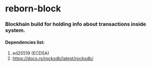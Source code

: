 # reborn-block
### Blockhain build for holding info about transactions inside system.
#### Dependencies list:
1. ed25519 (ECDSA)
2. https://docs.rs/rocksdb/latest/rocksdb/
